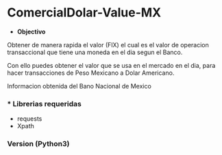# ComercialDolar-Value-MX
* **Objectivo**

Obtener de manera rapida el valor (FIX) el cual es el valor de operacion transaccional que tiene una moneda en el dia segun el Banco.

Con ello puedes obtener el valor que se usa en el mercado en el dia, para hacer transacciones
de Peso Mexicano a Dolar Americano.

Informacion obtenida del Bano Nacional de Mexico

### * Librerias requeridas
* requests
* Xpath

### Version (Python3)
